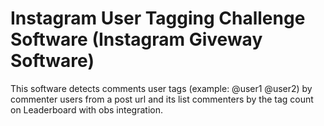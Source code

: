 # Instagram User Tagging Challenge Software (Instagram Giveway Software)
This software detects comments user tags (example: @user1 @user2) by commenter users from a post url and its list commenters by the tag count on Leaderboard with obs integration.
